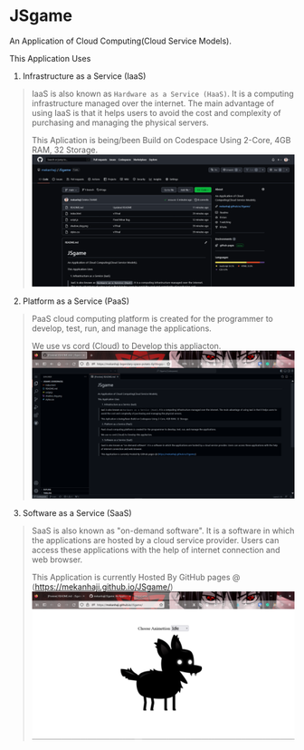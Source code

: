 # JSgame

An Application of Cloud Computing(Cloud Service Models).

This Application Uses
1. Infrastructure as a Service (IaaS)
> IaaS is also known as `Hardware as a Service (HaaS)`. It is a computing infrastructure managed over the internet. The main advantage of using IaaS is that it helps users to avoid the cost and complexity of purchasing and managing the physical servers.
>
> This Aplication is being/been Build on Codespace Using 2-Core, 4GB RAM, 32 Storage.
![image](assets/storage.png)
2. Platform as a Service (PaaS)
> PaaS cloud computing platform is created for the programmer to develop, test, run, and manage the applications.
>
> We use vs cord (Cloud) to Develop this appliacton.
![image](assets/vscode.png)
3. Software as a Service (SaaS)
> SaaS is also known as "on-demand software". It is a software in which the applications are hosted by a cloud service provider. Users can access these applications with the help of internet connection and web browser.
>
> This Application is currently Hosted By GitHub pages @ (https://mekanhaji.github.io/JSgame/)
![image](assets/hosting.png)
